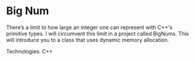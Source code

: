 <h1>Big Num</h1>

<p>There’s a limit to how large an integer one can represent with C++'s primitive types. I will circumvent this limit in a project called BigNums. This will introduce you to a class that uses dynamic memory allocation.</p>

<p>Technologies: C++</p>